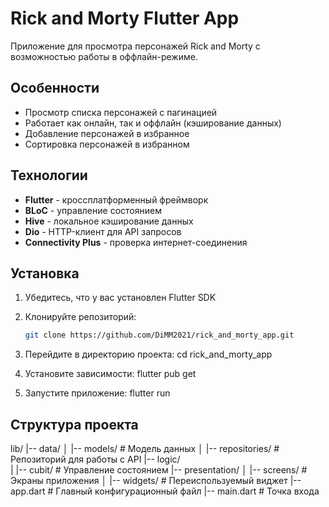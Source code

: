 # Rick and Morty Flutter App

Приложение для просмотра персонажей Rick and Morty с возможностью работы в оффлайн-режиме.

## Особенности

- Просмотр списка персонажей с пагинацией
- Работает как онлайн, так и оффлайн (кэширование данных)
- Добавление персонажей в избранное
- Сортировка персонажей в избранном 

## Технологии

- **Flutter** - кроссплатформенный фреймворк
- **BLoC** - управление состоянием
- **Hive** - локальное кэширование данных
- **Dio** - HTTP-клиент для API запросов
- **Connectivity Plus** - проверка интернет-соединения

## Установка

1. Убедитесь, что у вас установлен Flutter SDK

2. Клонируйте репозиторий:
   ```bash
   git clone https://github.com/DiMM2021/rick_and_morty_app.git

3. Перейдите в директорию проекта:
   cd rick_and_morty_app 

4. Установите зависимости:
   flutter pub get

5. Запустите приложение: 
   flutter run

## Структура проекта

lib/
|-- data/
│   |-- models/       # Модель данных
│   |-- repositories/ # Репозиторий для работы с API
|-- logic/            
|   |-- cubit/        # Управление состоянием
|-- presentation/
│   |-- screens/      # Экраны приложения
│   |-- widgets/      # Переиспользуемый виджет
|-- app.dart          # Главный конфигурационный файл
|-- main.dart         # Точка входа
